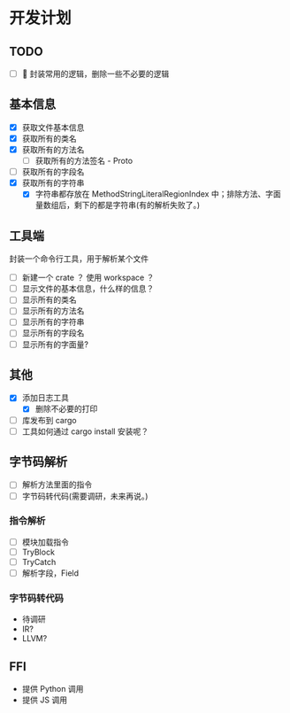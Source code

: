 # 开发计划

## TODO

- [ ] 🔴 封装常用的逻辑，删除一些不必要的逻辑

## 基本信息

- [x] 获取文件基本信息
- [x] 获取所有的类名
- [x] 获取所有的方法名
  - [ ] 获取所有的方法签名 - Proto
- [ ] 获取所有的字段名
- [x] 获取所有的字符串
  - [x] 字符串都存放在 MethodStringLiteralRegionIndex 中；排除方法、字面量数组后，剩下的都是字符串(有的解析失败了。)

## 工具端

封装一个命令行工具，用于解析某个文件

- [ ] 新建一个 crate ？ 使用 workspace ？
- [ ] 显示文件的基本信息，什么样的信息？
- [ ] 显示所有的类名
- [ ] 显示所有的方法名
- [ ] 显示所有的字符串
- [ ] 显示所有的字段名
- [ ] 显示所有的字面量?

## 其他

- [x] 添加日志工具
  - [x] 删除不必要的打印
- [ ] 库发布到 cargo
- [ ] 工具如何通过 cargo install 安装呢？

## 字节码解析

- [ ] 解析方法里面的指令
- [ ] 字节码转代码(需要调研，未来再说。)

### 指令解析

- [ ] 模块加载指令
- [ ] TryBlock
- [ ] TryCatch
- [ ] 解析字段，Field

### 字节码转代码

- 待调研
- IR?
- LLVM?

## FFI

- 提供 Python 调用
- 提供 JS 调用
